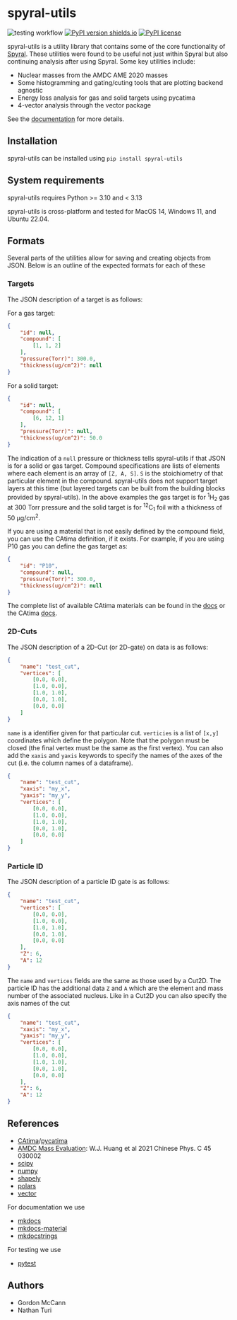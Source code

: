 # spyral-utils

![testing workflow](https://github.com/ATTPC/spyral-utils/actions/workflows/test-actions.yml/badge.svg)
[![PyPI version shields.io](https://img.shields.io/pypi/v/spyral-utils.svg)](https://pypi.python.org/pypi/spyral-utils/)
[![PyPI license](https://img.shields.io/pypi/l/spyral-utils.svg)](https://pypi.python.org/pypi/spyral-utils/)

spyral-utils is a utility library that contains some of the  core functionality of [Spyral](https://github.com/ATTPC/Spyral.git). These utilities were found to be useful not just within Spyral but also continuing analysis after using Spyral. Some key utilities include:

- Nuclear masses from the AMDC AME 2020 masses
- Some histogramming and gating/cuting tools that are plotting backend agnostic
- Energy loss analysis for gas and solid targets using pycatima
- 4-vector analysis through the vector package

See the [documentation](https://attpc.github.io/spyral-utils/) for more details.

## Installation

spyral-utils can be installed using `pip install spyral-utils`

## System requirements

spyral-utils requires Python >= 3.10 and  < 3.13

spyral-utils is cross-platform and tested for MacOS 14, Windows 11, and Ubuntu 22.04.

## Formats

Several parts of the utilities allow for saving and creating objects from JSON. Below is an outline of the expected formats for each of these

### Targets

The JSON description of a target is as follows:

For a gas target:

```json
{
    "id": null,
    "compound": [
        [1, 1, 2]
    ],
    "pressure(Torr)": 300.0,
    "thickness(ug/cm^2)": null
}
```

For a solid target:

```json
{
    "id": null,
    "compound": [
        [6, 12, 1]
    ],
    "pressure(Torr)": null,
    "thickness(ug/cm^2)": 50.0
}
```

The indication of a `null` pressure or thickness tells spyral-utils if that JSON is for a solid or gas target. Compound specifications are lists of
elements where each element is an array of `[Z, A, S]`. `S` is the stoichiometry of that particular element in the compound. spyral-utils does not
support target layers at this time (but layered targets can be built from the building blocks provided by spyral-utils). In the above examples the
gas target is for <sup>1</sup>H<sub>2</sub> gas at 300 Torr pressure and the solid target is for <sup>12</sup>C<sub>1</sub> foil with a thickness of
50 &mu;g/cm<sup>2</sup>.

If you are using a material that is not easily defined by the compound field, you can use the CAtima definition, if it exists.
For example, if you are using P10 gas you can define the gas target as:

```json
{
    "id": "P10",
    "compound": null,
    "pressure(Torr)": 300.0,
    "thickness(ug/cm^2)": null
}
```

The complete list of available CAtima materials can be found in the [docs](https://attpc.github.io/spyral-utils/quick_start) or the CAtima
[docs](https://github.com/hrosiak/catima/docs/catima_manual.md).

### 2D-Cuts

The JSON description of a 2D-Cut (or 2D-gate) on data is as follows:

```json
{
    "name": "test_cut",
    "vertices": [
        [0.0, 0.0],
        [1.0, 0.0],
        [1.0, 1.0],
        [0.0, 1.0],
        [0.0, 0.0]
    ]
}
```

`name` is a identifier given for that particular cut. `verticies` is a list of `[x,y]` coordinates which define the polygon. Note that the polygon must be closed (the final vertex must be the same as the first vertex). You can also add the `xaxis` and `yaxis` keywords to specify the names of the axes of the cut (i.e. the column names of a dataframe).

```json
{
    "name": "test_cut",
    "xaxis": "my_x",
    "yaxis": "my_y",
    "vertices": [
        [0.0, 0.0],
        [1.0, 0.0],
        [1.0, 1.0],
        [0.0, 1.0],
        [0.0, 0.0]
    ]
}
```

### Particle ID

The JSON description of a particle ID gate is as follows:

```json
{
    "name": "test_cut",
    "vertices": [
        [0.0, 0.0],
        [1.0, 0.0],
        [1.0, 1.0],
        [0.0, 1.0],
        [0.0, 0.0]
    ],
    "Z": 6,
    "A": 12
}
```

The `name` and `vertices` fields are the same as those used by a Cut2D. The particle ID has the additional data `Z` and `A` which are the element and mass number of the associated nucleus. Like in a Cut2D you can also specify the axis names of the cut

```json
{
    "name": "test_cut",
    "xaxis": "my_x",
    "yaxis": "my_y",
    "vertices": [
        [0.0, 0.0],
        [1.0, 0.0],
        [1.0, 1.0],
        [0.0, 1.0],
        [0.0, 0.0]
    ],
    "Z": 6,
    "A": 12
}
```

## References

- [CAtima](https://github.com/hrosiak/catima)/[pycatima](https://github.com/hrosiak/pycatima)
- [AMDC Mass Evaluation](https://www-nds.iaea.org/amdc/): W.J. Huang et al 2021 Chinese Phys. C 45 030002
- [scipy](https://scipy.org/)
- [numpy](https://numpy.org/)
- [shapely](https://shapely.readthedocs.io/)
- [polars](https://www.pola.rs/)
- [vector](https://vector.readthedocs.io/)

For documentation we use

- [mkdocs](https://www.mkdocs.org)
- [mkdocs-material](https://squidfunk.github.io/mkdocs-material/)
- [mkdocstrings](https://mkdocstrings.github.io/)

For testing we use

- [pytest](https://docs.pytest.org/)

## Authors

- Gordon McCann
- Nathan Turi
